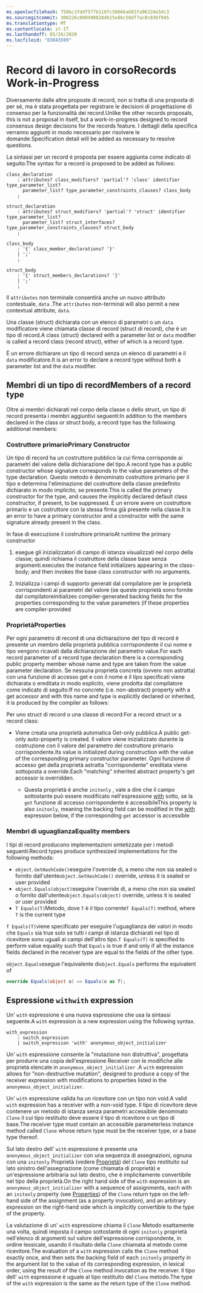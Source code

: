 ```yaml
---
ms.openlocfilehash: 758bc3fddf577b118fc50866a683fa96324e5dc3
ms.sourcegitcommit: 300226c009490828d615e86c50df7ac8c836f945
ms.translationtype: MT
ms.contentlocale: it-IT
ms.lasthandoff: 05/26/2020
ms.locfileid: "83843599"
---
```

# <a name="records-work-in-progress"></a><span data-ttu-id="223ee-101">Record di lavoro in corso</span><span class="sxs-lookup"><span data-stu-id="223ee-101">Records Work-in-Progress</span></span>

<span data-ttu-id="223ee-102">Diversamente dalle altre proposte di record, non si tratta di una proposta di per sé, ma è stata progettata per registrare le decisioni di progettazione di consenso per la funzionalità dei record.</span><span class="sxs-lookup"><span data-stu-id="223ee-102">Unlike the other records proposals, this is not a proposal in itself, but a work-in-progress designed to record consensus design decisions for the records feature.</span></span> <span data-ttu-id="223ee-103">I dettagli della specifica verranno aggiunti in modo necessario per risolvere le domande.</span><span class="sxs-lookup"><span data-stu-id="223ee-103">Specification detail will be added as necessary to resolve questions.</span></span>

<span data-ttu-id="223ee-104">La sintassi per un record è proposta per essere aggiunta come indicato di seguito:</span><span class="sxs-lookup"><span data-stu-id="223ee-104">The syntax for a record is proposed to be added as follows:</span></span>

```antlr
class_declaration
    : attributes? class_modifiers? 'partial'? 'class' identifier type_parameter_list?
      parameter_list? type_parameter_constraints_clauses? class_body
    ;

struct_declaration
    : attributes? struct_modifiers? 'partial'? 'struct' identifier type_parameter_list?
      parameter_list? struct_interfaces? type_parameter_constraints_clauses? struct_body
    ;

class_body
    : '{' class_member_declarations? '}'
    | ';'
    ;

struct_body
    : '{' struct_members_declarations? '}'
    | ';'
    ;
```

<span data-ttu-id="223ee-105">Il `attributes` non terminale consentirà anche un nuovo attributo contestuale, `data` .</span><span class="sxs-lookup"><span data-stu-id="223ee-105">The `attributes` non-terminal will also permit a new contextual attribute, `data`.</span></span>

<span data-ttu-id="223ee-106">Una classe (struct) dichiarata con un elenco di parametri o un `data` modificatore viene chiamata classe di record (struct di record), che è un tipo di record.</span><span class="sxs-lookup"><span data-stu-id="223ee-106">A class (struct) declared with a parameter list or `data` modifier is called a record class (record struct), either of which is a record type.</span></span>

<span data-ttu-id="223ee-107">È un errore dichiarare un tipo di record senza un elenco di parametri e il `data` modificatore.</span><span class="sxs-lookup"><span data-stu-id="223ee-107">It is an error to declare a record type without both a parameter list and the `data` modifier.</span></span>

## <a name="members-of-a-record-type"></a><span data-ttu-id="223ee-108">Membri di un tipo di record</span><span class="sxs-lookup"><span data-stu-id="223ee-108">Members of a record type</span></span>

<span data-ttu-id="223ee-109">Oltre ai membri dichiarati nel corpo della classe o dello struct, un tipo di record presenta i membri aggiuntivi seguenti:</span><span class="sxs-lookup"><span data-stu-id="223ee-109">In addition to the members declared in the class or struct body, a record type has the following additional members:</span></span>

### <a name="primary-constructor"></a><span data-ttu-id="223ee-110">Costruttore primario</span><span class="sxs-lookup"><span data-stu-id="223ee-110">Primary Constructor</span></span>

<span data-ttu-id="223ee-111">Un tipo di record ha un costruttore pubblico la cui firma corrisponde ai parametri del valore della dichiarazione del tipo.</span><span class="sxs-lookup"><span data-stu-id="223ee-111">A record type has a public constructor whose signature corresponds to the value parameters of the type declaration.</span></span> <span data-ttu-id="223ee-112">Questo metodo è denominato costruttore primario per il tipo e determina l'eliminazione del costruttore della classe predefinito dichiarato in modo implicito, se presente.</span><span class="sxs-lookup"><span data-stu-id="223ee-112">This is called the primary constructor for the type, and causes the implicitly declared default class constructor, if present, to be suppressed.</span></span> <span data-ttu-id="223ee-113">È un errore avere un costruttore primario e un costruttore con la stessa firma già presente nella classe.</span><span class="sxs-lookup"><span data-stu-id="223ee-113">It is an error to have a primary constructor and a constructor with the same signature already present in the class.</span></span>

<span data-ttu-id="223ee-114">In fase di esecuzione il costruttore primario</span><span class="sxs-lookup"><span data-stu-id="223ee-114">At runtime the primary constructor</span></span>

1. <span data-ttu-id="223ee-115">esegue gli inizializzatori di campo di istanza visualizzati nel corpo della classe; quindi richiama il costruttore della classe base senza argomenti.</span><span class="sxs-lookup"><span data-stu-id="223ee-115">executes the instance field initializers appearing in the class-body; and then  invokes the base class constructor with no arguments.</span></span>

1. <span data-ttu-id="223ee-116">Inizializza i campi di supporto generati dal compilatore per le proprietà corrispondenti ai parametri del valore (se queste proprietà sono fornite dal compilatore</span><span class="sxs-lookup"><span data-stu-id="223ee-116">initializes compiler-generated backing fields for the properties corresponding to the value parameters (if these properties are compiler-provided</span></span>

### <a name="properties"></a><span data-ttu-id="223ee-117">Proprietà</span><span class="sxs-lookup"><span data-stu-id="223ee-117">Properties</span></span>

<span data-ttu-id="223ee-118">Per ogni parametro di record di una dichiarazione del tipo di record è presente un membro della proprietà pubblica corrispondente il cui nome e tipo vengono ricavati dalla dichiarazione del parametro value.</span><span class="sxs-lookup"><span data-stu-id="223ee-118">For each record parameter of a record type declaration there is a corresponding public property member whose name and type are taken from the value parameter declaration.</span></span> <span data-ttu-id="223ee-119">Se nessuna proprietà concreta (ovvero non astratta) con una funzione di accesso get e con il nome e il tipo specificati viene dichiarata o ereditata in modo esplicito, viene prodotta dal compilatore come indicato di seguito:</span><span class="sxs-lookup"><span data-stu-id="223ee-119">If no concrete (i.e. non-abstract) property with a get accessor and with this name and type is explicitly declared or inherited, it is produced by the compiler as follows:</span></span>

<span data-ttu-id="223ee-120">Per uno struct di record o una classe di record:</span><span class="sxs-lookup"><span data-stu-id="223ee-120">For a record struct or a record class:</span></span>

* <span data-ttu-id="223ee-121">Viene creata una proprietà automatica Get-only pubblica.</span><span class="sxs-lookup"><span data-stu-id="223ee-121">A public get-only auto-property is created.</span></span> <span data-ttu-id="223ee-122">Il valore viene inizializzato durante la costruzione con il valore del parametro del costruttore primario corrispondente.</span><span class="sxs-lookup"><span data-stu-id="223ee-122">Its value is initialized during construction with the value of the corresponding primary constructor parameter.</span></span> <span data-ttu-id="223ee-123">Ogni funzione di accesso get della proprietà astratta "corrispondente" ereditata viene sottoposta a override.</span><span class="sxs-lookup"><span data-stu-id="223ee-123">Each "matching" inherited abstract property's get accessor is overridden.</span></span>

  * <span data-ttu-id="223ee-124">Questa proprietà è anche `initonly` , vale a dire che il campo sottostante può essere modificato nell'espressione [with](#With) sotto, se la `get` funzione di accesso corrispondente è accessibile</span><span class="sxs-lookup"><span data-stu-id="223ee-124">This property is also `initonly`, meaning the backing field can be modified in the [with](#With) expression below, if the corresponding `get` accessor is accessible</span></span>

### <a name="equality-members"></a><span data-ttu-id="223ee-125">Membri di uguaglianza</span><span class="sxs-lookup"><span data-stu-id="223ee-125">Equality members</span></span>

<span data-ttu-id="223ee-126">I tipi di record producono implementazioni sintetizzate per i metodi seguenti:</span><span class="sxs-lookup"><span data-stu-id="223ee-126">Record types produce synthesized implementations for the following methods:</span></span>

* <span data-ttu-id="223ee-127">`object.GetHashCode()`eseguire l'override di, a meno che non sia sealed o fornito dall'utente</span><span class="sxs-lookup"><span data-stu-id="223ee-127">`object.GetHashCode()` override, unless it is sealed or user provided</span></span>
* <span data-ttu-id="223ee-128">`object.Equals(object)`eseguire l'override di, a meno che non sia sealed o fornito dall'utente</span><span class="sxs-lookup"><span data-stu-id="223ee-128">`object.Equals(object)` override, unless it is sealed or user provided</span></span>
* <span data-ttu-id="223ee-129">`T Equals(T)`Metodo, dove `T` è il tipo corrente</span><span class="sxs-lookup"><span data-stu-id="223ee-129">`T Equals(T)` method, where `T` is the current type</span></span>

<span data-ttu-id="223ee-130">`T Equals(T)`viene specificato per eseguire l'uguaglianza dei valori in modo che `Equals` sia true solo se tutti i campi di istanza dichiarati nel tipo di ricevitore sono uguali ai campi dell'altro tipo.</span><span class="sxs-lookup"><span data-stu-id="223ee-130">`T Equals(T)` is specified to perform value equality such that `Equals` is true if and only if all the instance fields declared in the receiver type are equal to the fields of the other type.</span></span>

<span data-ttu-id="223ee-131">`object.Equals`esegue l'equivalente di</span><span class="sxs-lookup"><span data-stu-id="223ee-131">`object.Equals` performs the equivalent of</span></span>

```C#
override Equals(object o) => Equals(o as T);
```

## <a name="with-expression"></a><span data-ttu-id="223ee-132">Espressione `with`</span><span class="sxs-lookup"><span data-stu-id="223ee-132">`with` expression</span></span>

<span data-ttu-id="223ee-133">Un' `with` espressione è una nuova espressione che usa la sintassi seguente.</span><span class="sxs-lookup"><span data-stu-id="223ee-133">A `with` expression is a new expression using the following syntax.</span></span>

```antlr
with_expression
    : switch_expression
    | switch_expression 'with' anonymous_object_initializer
```

<span data-ttu-id="223ee-134">Un' `with` espressione consente la "mutazione non distruttiva", progettata per produrre una copia dell'espressione Receiver con le modifiche alle proprietà elencate in `anonymous_object_initializer` .</span><span class="sxs-lookup"><span data-stu-id="223ee-134">A `with` expression allows for "non-destructive mutation", designed to produce a copy of the receiver expression with modifications to properties listed in the `anonymous_object_initializer`.</span></span>

<span data-ttu-id="223ee-135">Un' `with` espressione valida ha un ricevitore con un tipo non void.</span><span class="sxs-lookup"><span data-stu-id="223ee-135">A valid `with` expression has a receiver with a non-void type.</span></span> <span data-ttu-id="223ee-136">Il tipo di ricevitore deve contenere un metodo di istanza senza parametri accessibile denominato `Clone` il cui tipo restituito deve essere il tipo di ricevitore o un tipo di base.</span><span class="sxs-lookup"><span data-stu-id="223ee-136">The receiver type must contain an accessible parameterless instance method called `Clone` whose return type must be the receiver type, or a base type thereof.</span></span>

<span data-ttu-id="223ee-137">Sul lato destro dell' `with` espressione è presente una `anonymous_object_initializer` con una sequenza di assegnazioni, ognuna con una `initonly` Proprietà (vedere [Proprietà](#Properties)) del `Clone` tipo restituito sul lato sinistro dell'assegnazione (come chiamata di proprietà) e un'espressione arbitraria sul lato destro, che è implicitamente convertibile nel tipo della proprietà.</span><span class="sxs-lookup"><span data-stu-id="223ee-137">On the right hand side of the `with` expression is an `anonymous_object_initializer` with a sequence of assignments, each with an `initonly` property (see [Properties](#Properties)) of the `Clone` return type on the left-hand side of the assignment (as a property invocation), and an arbitrary expression on the right-hand side which is implicitly convertible to the type of the property.</span></span>

<span data-ttu-id="223ee-138">La valutazione di un' `with` espressione chiama il `Clone` Metodo esattamente una volta, quindi imposta il campo sottostante di ogni `initonly` proprietà nell'elenco di argomenti sul valore dell'espressione corrispondente, in ordine lessicale, usando il risultato della `Clone` chiamata al metodo come ricevitore.</span><span class="sxs-lookup"><span data-stu-id="223ee-138">The evaluation of a `with` expression calls the `Clone` method exactly once, and then sets the backing field of each `initonly` property in the argument list to the value of its corresponding expression, in lexical order, using the result of the `Clone` method invocation as the receiver.</span></span> <span data-ttu-id="223ee-139">Il tipo dell' `with` espressione è uguale al tipo restituito del `Clone` metodo.</span><span class="sxs-lookup"><span data-stu-id="223ee-139">The type of the `with` expression is the same as the return type of the `Clone` method.</span></span>

